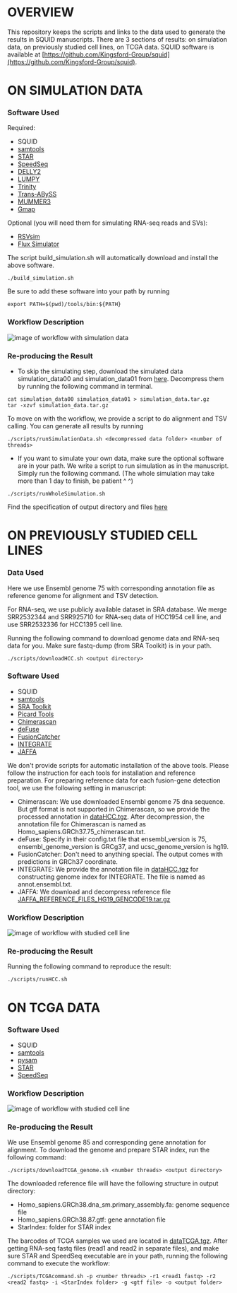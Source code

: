 # OVERVIEW
This repository keeps the scripts and links to the data used to generate the results in SQUID manuscripts. There are 3 sections of results: on simulation data, on previously studied cell lines, on TCGA data. SQUID software is available at [https://github.com/Kingsford-Group/squid](https://github.com/Kingsford-Group/squid).

# ON SIMULATION DATA
### Software Used
Required:
- SQUID
- [samtools](https://github.com/samtools/samtools)
- [STAR](https://github.com/alexdobin/STAR)
- [SpeedSeq](https://github.com/hall-lab/speedseq)
- [DELLY2](https://github.com/dellytools/delly)
- [LUMPY](https://github.com/arq5x/lumpy-sv)
- [Trinity](https://github.com/trinityrnaseq/trinityrnaseq)
- [Trans-ABySS](https://github.com/bcgsc/transabyss)
- [MUMMER3](https://github.com/marbl/MUMmer3)
- [Gmap](https://github.com/juliangehring/GMAP-GSNAP)

Optional (you will need them for simulating RNA-seq reads and SVs):
- [RSVsim](https://bioconductor.org/packages/release/bioc/html/RSVSim.html)
- [Flux Simulator](http://sammeth.net/confluence/display/SIM/Home)

The script build_simulation.sh will automatically download and install the above software.
```
./build_simulation.sh
```

Be sure to add these software into your path by running
```
export PATH=$(pwd)/tools/bin:${PATH}
```

### Workflow Description
![image of workflow with simulation data](doc/workflow_simulation.png)

### Re-producing the Result
- To skip the simulating step, download the simulated data simulation_data00 and simulation_data01 from [here](https://cmu.box.com/s/e9u6alp73rfdhfve2a51p6v391vweodq). Decompress them by running the following command in terminal.
```
cat simulation_data00 simulation_data01 > simulation_data.tar.gz
tar -xzvf simulation_data.tar.gz
```
To move on with the workflow, we provide a script to do alignment and TSV calling. You can generate all results by running
```
./scripts/runSimulationData.sh <decompressed data folder> <number of threads>
```

- If you want to simulate your own data, make sure the optional software are in your path. We write a script to run simulation as in the manuscript. Simply run the following command. (The whole simulation may take more than 1 day to finish, be patient ^ ^)
```
./scripts/runWholeSimulation.sh
```

Find the specification of output directory and files [here](doc/outputspec_simulation.md)

# ON PREVIOUSLY STUDIED CELL LINES
### Data Used
Here we use Ensembl genome 75 with corresponding annotation file as reference genome for alignment and TSV detection. 

For RNA-seq, we use publicly available dataset in SRA database. We merge SRR2532344 and SRR925710 for RNA-seq data of HCC1954 cell line, and use SRR2532336 for HCC1395 cell line.

Running the following command to download genome data and RNA-seq data for you. Make sure fastq-dump (from SRA Toolkit) is in your path.
```
./scripts/downloadHCC.sh <output directory>
```

### Software Used
- SQUID
- [samtools](https://github.com/samtools/samtools)
- [SRA Toolkit](https://trace.ncbi.nlm.nih.gov/Traces/sra/sra.cgi?view=software)
- [Picard Tools](https://broadinstitute.github.io/picard/)
- [Chimerascan](https://code.google.com/archive/p/chimerascan/)
- [deFuse](https://bitbucket.org/dranew/defuse)
- [FusionCatcher](https://github.com/ndaniel/fusioncatcher)
- [INTEGRATE](https://sourceforge.net/projects/integrate-fusion/)
- [JAFFA](https://github.com/Oshlack/JAFFA)

We don't provide scripts for automatic installation of the above tools. Please follow the instruction for each tools for installation and reference preparation. 
For preparing reference data for each fusion-gene detection tool, we use the following setting in manuscript:
- Chimerascan: We use downloaded Ensembl genome 75 dna sequence. But gtf format is not supported in Chimerascan, so we provide the processed annotation in [dataHCC.tgz](https://cmu.box.com/s/jfigzai5chin9gz2ujlgrfs0nfqqntjt). After decompression, the annotation file for Chimerascan is named as Homo_sapiens.GRCh37.75_chimerascan.txt.
- deFuse: Specify in their config.txt file that ensembl_version is 75, ensembl_genome_version is GRCg37, and ucsc_genome_version is hg19.
- FusionCatcher: Don't need to anything special. The output comes with predictions in GRCh37 coordinate.
- INTEGRATE: We provide the annotation file in [dataHCC.tgz](https://cmu.box.com/s/jfigzai5chin9gz2ujlgrfs0nfqqntjt) for constructing genome index for INTEGRATE. The file is named as annot.ensembl.txt.
- JAFFA: We download and decompress reference file [JAFFA_REFERENCE_FILES_HG19_GENCODE19.tar.gz](https://github.com/Oshlack/JAFFA/wiki/Download)

### Workflow Description
![image of workflow with studied cell line](doc/workflow_HCC.png)

### Re-producing the Result
Running the following command to reproduce the result:
```
./scripts/runHCC.sh 
```

# ON TCGA DATA
### Software Used
- SQUID
- [samtools](https://github.com/samtools/samtools)
- [pysam](http://pysam.readthedocs.io/en/latest/)
- [STAR](https://github.com/alexdobin/STAR)
- [SpeedSeq](https://github.com/hall-lab/speedseq)

### Workflow Description
![image of workflow with studied cell line](doc/workflow_TCGA.png)

### Re-producing the Result
We use Ensembl genome 85 and corresponding gene annotation for alignment. To download the genome and prepare STAR index, run the following command:
```
./scripts/downloadTCGA_genome.sh <number threads> <output directory>
```
The downloaded reference file will have the following structure in output directory:
- Homo_sapiens.GRCh38.dna_sm.primary_assembly.fa: genome sequence file
- Homo_sapiens.GRCh38.87.gtf: gene annotation file
- StarIndex: folder for STAR index

The barcodes of TCGA samples we used are located in [dataTCGA.tgz](https://cmu.box.com/s/ahg15ewlj03tmjd14pk27jpwmntxh68r). After getting RNA-seq fastq files (read1 and read2 in separate files), and make sure STAR and SpeedSeq executable are in your path, running the following command to execute the workflow:
```
./scripts/TCGAcommand.sh -p <number threads> -r1 <read1 fastq> -r2 <read2 fastq> -i <StarIndex folder> -g <gtf file> -o <output folder>
```